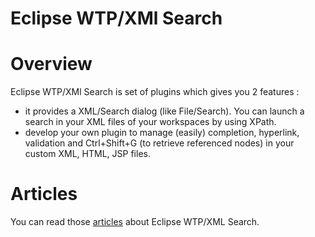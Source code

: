 Eclipse WTP/XMl Search
======================

# Overview

 Eclipse WTP/XMl Search is set of plugins which gives you 2 features : 
 
 * it provides a XML/Search dialog (like File/Search). You can launch a search in your XML files of your workspaces by using XPath.
 * develop your own plugin to manage (easily) completion, hyperlink, validation and Ctrl+Shift+G (to retrieve referenced nodes) in your 
  custom XML, HTML, JSP files.
 
# Articles
 
 You can read those [articles](http://angelozerr.wordpress.com/about/eclipse-wtp-xml-search/) about Eclipse WTP/XML Search.
